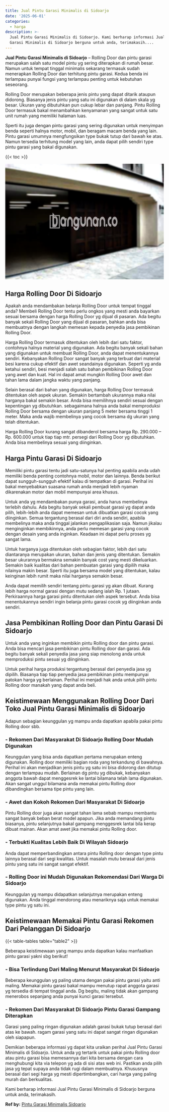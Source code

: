 ```yaml
---
title: Jual Pintu Garasi Minimalis di Sidoarjo
date: '2025-06-01'
categories:
  - harga
description: >-
  Jual Pintu Garasi Minimalis di Sidoarjo. Kami berharap informasi Jual Pintu
  Garasi Minimalis di Sidoarjo berguna untuk anda, terimakasih....
---
```


**Jual Pintu Garasi Minimalis di Sidoarjo** – Rolling Door dan pintu garasi merupakan salah satu model pintu yg sering diterapkan di rumah besar. Namun untuk tempat tinggal minimalis sekarang termasuk sudah menerapkan Rolling Door dan terhitung pintu garasi. Kedua benda ini terlampau punyai fungsi yang terlampau penting untuk kebutuhan seseorang.

Rolling Door merupakan beberapa jenis pintu yang dapat ditarik ataupun didorong. Biasanya jenis pintu yang satu ini digunakan di dalam skala yg besar. Ukuran yang dibutuhkan pun cukup lebar dan panjang. Pintu Rolling Door termasuk bakal menambahkan kenyamanan yang sangat untuk satu unit rumah yang memiliki halaman luas.

Sperti itu juga dengan pintu garasi yang sering digunakan untuk menyimpan benda seperti halnya motor, mobil, dan beragam macam benda yang lain. Pintu garasi umumnya mengfungsikan type bukak tutup dari bawah ke atas. Namun tersedia terhitung model yang lain, anda dapat pilih sendiri type pintu garasi yang bakal digunakan.

{{< toc >}}

![Jual Pintu Garasi Minimalis di Sidoarjo](/images/pintu-garasi-26.png)

## Harga Rolling Door Di Sidoarjo

Apakah anda mendambakan belanja Rolling Door untuk tempat tinggal anda? Membeli Rolling Door tentu perlu ongkos yang mesti anda bayarkan sesuai bersama dengan harga Rolling Door yg dijual di pasaran. Ada begitu banyak sekali Rolling Door yang dijual di pasaran, bahkan anda bisa membuatnya dengan langkah memesan kepada penyedia jasa pembikinan Rolling Door.

Harga Rolling Door termasuk ditentukan oleh lebih dari satu faktor, contohnya halnya material yang digunakan. Ada begitu banyak sekali bahan yang digunakan untuk membuat Rolling Door, anda dapat menentukannya sendiri. Kebanyakan Rolling Door sangat banyak yang terbuat dari material besi karena cukup efektif dan awet seandainya digunakan. Seperti yg anda ketahui sendiri, besi menjadi salah satu bahan pembikinan Rolling Door yang awet dan kuat. Hal ini dapat amat mungkin Rolling Door awet dan tahan lama dalam jangka waktu yang panjang.

Selain berasal dari bahan yang digunakan, harga Rolling Door termasuk ditentukan oleh aspek ukuran. Semakin bertambah ukurannya maka nilai harganya bakal semakin besar. Anda bisa memilihnya sendiri sesuai dengan kepentingan yg dibutuhkan. sebagaimana halnya anda bakal memproduksi Rolling Door bersama dengan ukuran panjang 5 meter bersama tinggi 1 meter. Maka anda wajib membelinya yang cocok bersama dg ukuran yang telah ditentukan.

Harga Rolling Door kurang sangat dibanderol bersama harga Rp. 290.000 – Rp. 600.000 untuk tiap tiap mtr. persegi dari Rolling Door yg dibutuhkan. Anda bisa membelinya sesuai yang diinginkan.

## Harga Pintu Garasi Di Sidoarjo

Memiliki pintu garasi tentu jadi satu-satunya hal penting apabila anda udah memiliki benda penting contohnya mobil, motor dan lainnya. Benda berikut dapat sungguh-sungguh efektif kalau di tempatkan di garasi. Perihal ini bakal menyebabkan suasana rumah anda menjadi lebih nyaman dikarenakan motor dan mobil mempunyai area khusus.

Untuk anda yg mendambakan punya garasi, anda harus membelinya terlebih dahulu. Ada begitu banyak sekali pembuat garasi yg dapat anda pilih, lebih-lebih anda dapat memesan untuk dibuatkan garasi cocok yang diinginkan. Semua tergantung berasal dari diri anda sendiri, apabila membelinya maka anda tinggal jalankan pengaplikasian saja. Namun jikalau menginginkan membikinnya, anda perlu memesan garasi yang cocok dengan desain yang anda inginkan. Keadaan ini dapat perlu proses yg sangat lama.

Untuk harganya juga ditentukan oleh sebagian faktor, lebih dari satu diantaranya merupakan ukuran, bahan dan jenis yang ditentukan. Semakin besar ukurannya bermakna semakin banyak cost yang mesti dikeluarkan. Semakin baik kualitas dari bahan pembuatan garasi yang dipilih maka nilainya makin besar. Sperti itu juga bersama model yang ditentukan, kalau keinginan lebih rumit maka nilai harganya semakin besar.

Anda dapat memilih sendiri tentang pintu garasi yg akan dibuat. Kurang lebih harga normal garasi dengan mutu sedang ialah Rp. 1 jutaan. Perkiraannya harga garasi pintu ditentukan oleh aspek tersebut. Anda bisa menentukannya sendiri ingin belanja pintu garasi cocok yg diinginkan anda sendiri.

## Jasa Pembikinan Rolling Door dan Pintu Garasi Di Sidoarjo

Untuk anda yang inginkan membikin pintu Rolling door dan pintu garasi. Anda bisa mencari jasa pembikinan pintu Rolling door dan garasi. Ada begitu banyak sekali penyedia jasa yang siap menolong anda untuk memproduksi pintu sesuai yg diinginkan.

Untuk perihal harga produksi tergantung berasal dari penyedia jasa yg dipilih. Biasanya tiap tiap penyedia jasa pembikinan pintu mempunyai patokan harga yg berlainan. Perihal ini menjadi hak anda untuk pilih pintu Rolling door manakah yang dapat anda beli.

## Keistimewaan Menggunakan Rolling Door Dari Toko Jual Pintu Garasi Minimalis di Sidoarjo

Adapun sebagian keunggulan yg mampu anda dapatkan apabila pakai pintu Rolling door sbb.

### \- Rekomen Dari Masyarakat Di Sidoarjo Rolling Door Mudah Digunakan

Keunggulan yang bisa anda dapatkan pertama merupakan enteng digunakan. Rolling door memiliki bagian roda yang terkandung di bawahnya. Perihal ini akan menjadikan jenis pintu yg satu ini bisa didorong dan ditutup dengan terlampau mudah. Berlainan dg pintu yg dibukak, kebanyakan anggota bawah dapat menggesrek ke lantai bilamana telah lama digunakan. Akan sangat unggul bilamana anda memakai pintu Rolling door dibandingkan bersama tipe pintu yang lain.

### \- Awet dan Kokoh Rekomen Dari Masyarakat Di Sidoarjo

Pintu Rolling door juga akan sangat tahan lama sebab mampu membantu sangat banyak beban berat model apapun. Jika anda memandang pintu biasanya, pintu selanjutnya bakal gampang menggesrek lantai bila kerap dibuat mainan. Akan amat awet jika memakai pintu Rolling door.

### \- Terbukti Kualitas Lebih Baik Di Wilayah Sidoarjo

Anda dapat memperbandingkan antara pintu Rolling door dengan type pintu lainnya berasal dari segi kwalitas. Untuk masalah mutu berasal dari jenis pintu yang satu ini sangat sangat efektif.

### \- Rolling Door ini Mudah Digunakan Rekomendasi Dari Warga Di Sidoarjo

Keunggulan yg mampu didapatkan selanjutnya merupakan enteng digunakan. Anda tinggal mendorong atau menariknya saja untuk memakai type pintu yg satu ini.

## Keistimewaan Memakai Pintu Garasi Rekomen Dari Pelanggan Di Sidoarjo

{{< table-tables table="table2" >}}

Beberapa keistimewaan yang mampu anda dapatkan kalau manfaatkan pintu garasi yakni sbg berikut!

### \- Bisa Terlindung Dari Maling Menurut Masyarakat Di Sidoarjo

Beberapa keunggulan yg paling utama dengan pakai pintu garasi yaitu anti maling. Memakai pintu garasi bakal mampu menutup rapat anggota garasi yg tersedia di tempat tinggal anda. Dg begitu, maling tidak akan gampang menerobos sepanjang anda punyai kunci garasi tersebut.

### \- Rekomen Dari Masyarakat Di Sidoarjo Pintu Garasi Gampang Diterapkan

Garasi yang paling ringan digunakan adalah garasi bukak tutup berasal dari atas ke bawah. ragam garasi yang satu ini dapat sangat ringan digunakan oleh siapapun.

Demikian beberapa informasi yg dapat kita uraikan perihal Jual Pintu Garasi Minimalis di Sidoarjo. Untuk anda yg tertarik untuk pakai pintu Rolling door atau pintu garasi bisa memesannya dari kita bersama dengan cara menghubungi kita via telepon yg ada di sisi atas web ini. Pastikan anda pilih jasa yg tepat supaya anda tidak rugi dalam membuatnya. Khususnya berasal dari segi harga yg mesti dipertimbangkan, cari harga yang paling murah dan berkualitas.

Kami berharap informasi Jual Pintu Garasi Minimalis di Sidoarjo berguna untuk anda, terimakasih.

**Ref by:** [Pintu Garasi Minimalis Sidoarjo](https://id.wikipedia.org/wiki/Pintu)
